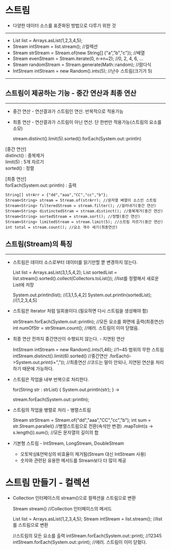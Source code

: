 스트림
======================

* 다양한 데이터 소스를 표준화된 방법으로 다루기 위한 것

----------------

* List<Integer> list = Arrays.asList(1,2,3,4,5);
* Stream<Integer> intStream = list.stream(); //컬렉션
* Stream<String> strStream = Stream.of(new String[] {"a","b","c"}); //배열
* Stream<Integer> evenStream = Stream.iterate(0, n->n+2); //0, 2, 4, 6, ...
* Stream<Double> randomStream = Stream.generate(Math::random); //람다식
* IntStream intStream = new Random().ints(5); //난수 스트림(크기가 5)

 ----------------------

스트림이 제공하는 기능 - 중간 연산과 최종 연산
-------
*****

* 중간 연산 - 연산결과가 스트림인 연산. 반복적으로 적용가능
* 최종 연산 - 연산결과가 스트림이 아닌 연산. 단 한번만 적용가능(스트림의 요소를 소모)


    stream.distinct().limit(5).sorted().forEach(System.out::println)

[중간 연산]  
distinct() : 중복제거  
limit(5) : 5개 자르기  
sorted() : 정렬  

[최종 연산]  
forEach(System.out::println) : 출력


    String[] strArr = {"dd","aaa","CC","cc","b"};
    Stream<String> stream = Stream.of(strArr); //문자열 배열이 소스인 스트림
    Stream<String> filteredStream = stream.filter(); //걸러내기(중간 연산)
    Stream<String> distinctedStram = stream.distinct(); //중복제거(중간 연산)
    Stream<String> sortedStream = stream.sort(); //정렬(중간 연산)
    Stream<String> limitedStream = stream.limit(5); //스트림 자르기(중간 연산)
    int total = stream.count(); //요소 개수 세기(최종연산)


스트림(Stream)의 특징
------------
*****

* 스트림은 데이터 소스로부터 데이터를 읽기만할 뿐 변경하지 않는다.


    List<Integer> list = Arrays.asList(3,1,5,4,2);
    List<Integer> sortedList = list.stream().sorted().collect(Collectors.toList());
    //list를 정렬해서 새로운 List에 저장

    System.out.println(list);       //[3,1,5,4,2]
    System.out.println(sortedList); //[1,2,3,4,5]


* 스트림은 Iterator 처럼 일회용이다.(필요하면 다시 스트림을 생성해야 함)


    strStream.forEach(System.out::println); //모든 요소를 화면에 출력(최종연산)
    int numOfStr = strStream.count();       //에러. 스트림이 이미 닫혔음.


* 최종 연산 전까지 중간연산이 수행되지 않는다. - 지연된 연산


    IntStream intStream = new Random().ints(1,46); //1~45 범위의 무한 스트림
    intStream.distinct().limit(6).sorted()         //중간연산
            .forEach(i->System.out.print(i+","));  //최종연산
    //코드는 말이 안되나, 지연된 연산을 처리하기 때문에 가능하다.


* 스트림은 작업을 내부 반복으로 처리한다.


    for(String str : strList) {
        System.out.println(str);
    }
->

    stream.forEach(System.out::println);


* 스트림의 작업을 병렬로 처리 - 병렬스트림


    Stream<String> strStream = Stream.of("dd","aaa","CC","cc","b");
    int sum = str.Stream.parallel() //병렬스트림으로 전환(속석만 변경)
                        .mapToInt(s -> s.length()).sum(); //모든 문자열의 길이의 합


* 기본형 스트림 - IntStream, LongStream, DoubleStream
  * 오토박싱&언박싱의 비효율이 제거됨(Stream<Integer> 대신 IntStream 사용)
  * 숫자와 관련된 유용한 메서드를 Stream<T>보다 더 많이 제공


스트림 만들기 - 컬렉션
==========================

* Collection 인터페이스의 stream()으로 컬렉션을 스트림으로 변환


    Stream<E> stream() //Collection 인터페이스의 메서드

    
    List<Integer> list = Arrays.asList(1,2,3,4,5);
    Stream<Integer> intStream = list.stream(); //list를 스트림으로 변환

    //스트림의 모든 요소를 출력
    intStream.forEach(System.out::print); //12345
    intStream.forEach(System.out::print); //에러. 스트림이 이미 닫혔다.

